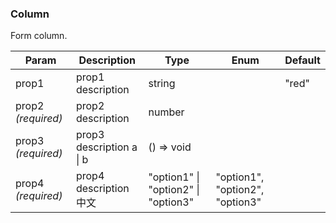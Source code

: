 ### Column

Form column.

| Param              | Description              | Type                                | Enum                            | Default |
| ------------------ | ------------------------ | ----------------------------------- | ------------------------------- | ------- |
| prop1              | prop1 description        | string                              |                                 | "red"   |
| prop2 _(required)_ | prop2 description        | number                              |                                 |         |
| prop3 _(required)_ | prop3 description a \| b | () => void                          |                                 |         |
| prop4 _(required)_ | prop4 description 中文   | "option1" \| "option2" \| "option3" | "option1", "option2", "option3" |         |
